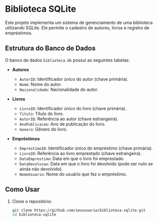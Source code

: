 # Biblioteca SQLite

Este projeto implementa um sistema de gerenciamento de uma biblioteca utilizando SQLite. Ele permite o cadastro de autores, livros e registro de empréstimos.

## Estrutura do Banco de Dados

O banco de dados `biblioteca.db` possui as seguintes tabelas:

- **Autores**
  - `AutorID`: Identificador único do autor (chave primária).
  - `Nome`: Nome do autor.
  - `Nacionalidade`: Nacionalidade do autor.

- **Livros**
  - `LivroID`: Identificador único do livro (chave primária).
  - `Titulo`: Título do livro.
  - `AutorID`: Referência ao autor (chave estrangeira).
  - `AnoPublicacao`: Ano de publicação do livro.
  - `Genero`: Gênero do livro.

- **Empréstimos**
  - `EmprestimoID`: Identificador único do empréstimo (chave primária).
  - `LivroID`: Referência ao livro emprestado (chave estrangeira).
  - `DataEmprestimo`: Data em que o livro foi emprestado.
  - `DataDevolucao`: Data em que o livro foi devolvido (pode ser nulo se ainda não devolvido).
  - `NomeUsuario`: Nome do usuário que fez o empréstimo.

## Como Usar

1. Clone o repositório:
   ```bash
   git clone https://github.com/seuusuario/biblioteca-sqlite.git
   cd biblioteca-sqlite
